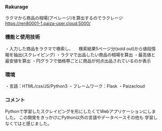 ### Rakurage
ラクマから商品の相場(アベレージ)を算出するのでラクレージ
https://ren80001-1.paiza-user.cloud:5000/
### 機能と使用技術
・入力した商品をラクマで検索し、
　検索結果5ページ分(sold out)から値段情報を抽出(スクレイピング)
 ・ラクマで出品したい商品の相場を算出
・最高値と最安値を算出
・円グラフで価格帯ごとに商品が何点出品されているのか表示
### 環境
・言語：HTML/css/JS/Python3
・フレームワーク：Flask
・Paizacloud
### コメント
Pythonで学習したスクレイピングを形にしたくてWebアプリケーションにしました。
この開発をきっかけにPython以外の言語やデータベースその他も
学習しなくてはと感じました。
